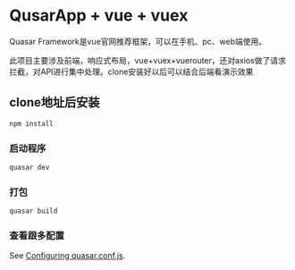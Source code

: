 # QusarApp + vue + vuex

Quasar Framework是vue官网推荐框架，可以在手机、pc、web端使用。

此项目主要涉及前端，响应式布局，vue+vuex+vuerouter，还对axios做了请求拦截，对API进行集中处理。clone安装好以后可以结合后端看演示效果

## clone地址后安装
```bash
npm install
```

### 启动程序
```bash
quasar dev
```


### 打包
```bash
quasar build
```

### 查看跟多配置
See [Configuring quasar.conf.js](https://quasar.dev/quasar-cli/quasar-conf-js).

